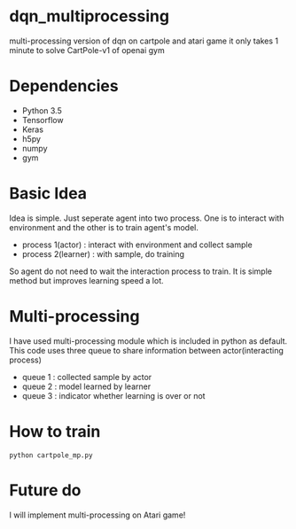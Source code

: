 # dqn_multiprocessing
multi-processing version of dqn on cartpole and atari game
it only takes 1 minute to solve CartPole-v1 of openai gym

# Dependencies
* Python 3.5
* Tensorflow
* Keras
* h5py
* numpy
* gym

# Basic Idea
Idea is simple. Just seperate agent into two process. One is to interact with
environment and the other is to train agent's model.
* process 1(actor) : interact with environment and collect sample
* process 2(learner) : with sample, do training

So agent do not need to wait the interaction process to train. It is simple
method but improves learning speed a lot.


# Multi-processing
I have used multi-processing module which is included in python as default. This
code uses three queue to share information between actor(interacting process)
* queue 1 : collected sample by actor
* queue 2 : model learned by learner
* queue 3 : indicator whether learning is over or not

# How to train
    python cartpole_mp.py


# Future do
I will implement multi-processing on Atari game!


